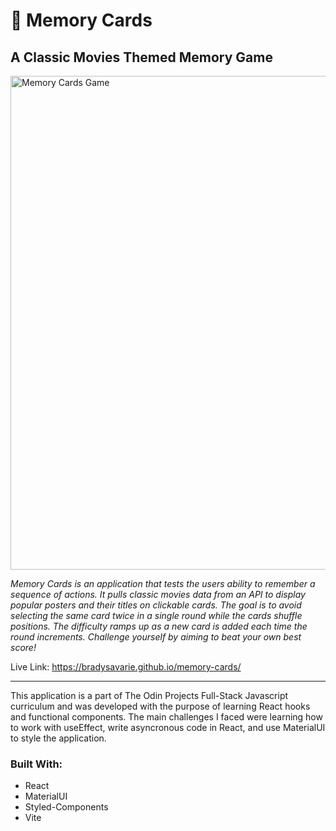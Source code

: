 <h1>🎥 Memory Cards</h1>

<h2>A Classic Movies Themed Memory Game</h2>

<img width="790" alt="Memory Cards Game" src="https://github.com/BradySavarie/memory-cards/assets/106128212/e4f61fb4-502f-4e56-8113-c9abd699a8c0">

<em>Memory Cards is an application that tests the users ability to remember a sequence of actions. It pulls classic movies data from an API to display popular posters and their titles on clickable cards. The goal is to avoid selecting the same card twice in a single round while the cards shuffle positions. The difficulty ramps up as a new card is added each time the round increments. Challenge yourself by aiming to beat your own best score!</em>

Live Link: https://bradysavarie.github.io/memory-cards/

<hr>

This application is a part of The Odin Projects Full-Stack Javascript curriculum and was developed with the purpose of learning React hooks and functional components. The main challenges I faced were learning how to work with useEffect, write asyncronous code in React, and use MaterialUI to style the application.

<h3>Built With:</h3>

<ul>
  <li>React
  <li>MaterialUI
  <li>Styled-Components
  <li>Vite
 </ul>
